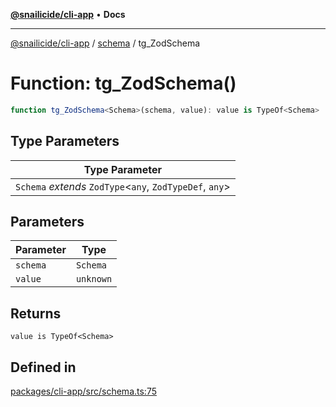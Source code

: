 [**@snailicide/cli-app**](../../../README.md) • **Docs**

---

[@snailicide/cli-app](../../../README.md) / [schema](../README.md) / tg_ZodSchema

# Function: tg_ZodSchema()

```ts
function tg_ZodSchema<Schema>(schema, value): value is TypeOf<Schema>
```

## Type Parameters

| Type Parameter                                             |
| ---------------------------------------------------------- |
| `Schema` _extends_ `ZodType`\<`any`, `ZodTypeDef`, `any`\> |

## Parameters

| Parameter | Type      |
| --------- | --------- |
| `schema`  | `Schema`  |
| `value`   | `unknown` |

## Returns

`value is TypeOf<Schema>`

## Defined in

[packages/cli-app/src/schema.ts:75](https://github.com/gbtunney/snailicide-monorepo/blob/branch/packages/cli-app/src/schema.ts#L75)
